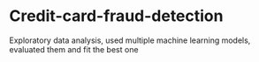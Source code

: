 # Credit-card-fraud-detection
Exploratory data analysis, used multiple machine learning models, evaluated them and fit the best one

